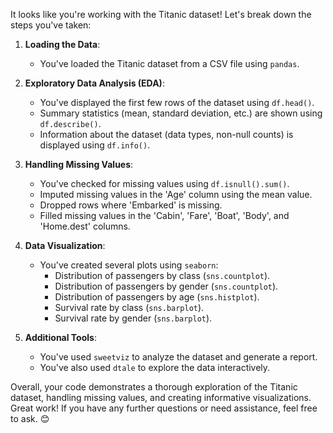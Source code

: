 It looks like you're working with the Titanic dataset! Let's break down the steps you've taken:

1. **Loading the Data**:
   - You've loaded the Titanic dataset from a CSV file using `pandas`.

2. **Exploratory Data Analysis (EDA)**:
   - You've displayed the first few rows of the dataset using `df.head()`.
   - Summary statistics (mean, standard deviation, etc.) are shown using `df.describe()`.
   - Information about the dataset (data types, non-null counts) is displayed using `df.info()`.

3. **Handling Missing Values**:
   - You've checked for missing values using `df.isnull().sum()`.
   - Imputed missing values in the 'Age' column using the mean value.
   - Dropped rows where 'Embarked' is missing.
   - Filled missing values in the 'Cabin', 'Fare', 'Boat', 'Body', and 'Home.dest' columns.

4. **Data Visualization**:
   - You've created several plots using `seaborn`:
     - Distribution of passengers by class (`sns.countplot`).
     - Distribution of passengers by gender (`sns.countplot`).
     - Distribution of passengers by age (`sns.histplot`).
     - Survival rate by class (`sns.barplot`).
     - Survival rate by gender (`sns.barplot`).

5. **Additional Tools**:
   - You've used `sweetviz` to analyze the dataset and generate a report.
   - You've also used `dtale` to explore the data interactively.

Overall, your code demonstrates a thorough exploration of the Titanic dataset, handling missing values, and creating informative visualizations. Great work! If you have any further questions or need assistance, feel free to ask. 😊
